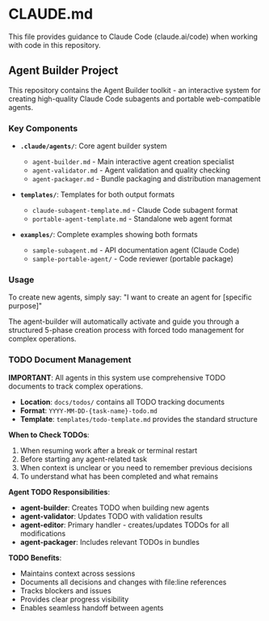 # CLAUDE.md

This file provides guidance to Claude Code (claude.ai/code) when working with code in this repository.

## Agent Builder Project

This repository contains the Agent Builder toolkit - an interactive system for creating high-quality Claude Code subagents and portable web-compatible agents.

### Key Components

- **`.claude/agents/`**: Core agent builder system
  - `agent-builder.md` - Main interactive agent creation specialist
  - `agent-validator.md` - Agent validation and quality checking
  - `agent-packager.md` - Bundle packaging and distribution management

- **`templates/`**: Templates for both output formats
  - `claude-subagent-template.md` - Claude Code subagent format
  - `portable-agent-template.md` - Standalone web agent format

- **`examples/`**: Complete examples showing both formats
  - `sample-subagent.md` - API documentation agent (Claude Code)
  - `sample-portable-agent/` - Code reviewer (portable package)

### Usage

To create new agents, simply say: "I want to create an agent for [specific purpose]"

The agent-builder will automatically activate and guide you through a structured 5-phase creation process with forced todo management for complex operations.

### TODO Document Management

**IMPORTANT**: All agents in this system use comprehensive TODO documents to track complex operations.

- **Location**: `docs/todos/` contains all TODO tracking documents
- **Format**: `YYYY-MM-DD-{task-name}-todo.md`
- **Template**: `templates/todo-template.md` provides the standard structure

**When to Check TODOs**:
1. When resuming work after a break or terminal restart
2. Before starting any agent-related task
3. When context is unclear or you need to remember previous decisions
4. To understand what has been completed and what remains

**Agent TODO Responsibilities**:
- **agent-builder**: Creates TODO when building new agents
- **agent-validator**: Updates TODO with validation results
- **agent-editor**: Primary handler - creates/updates TODOs for all modifications
- **agent-packager**: Includes relevant TODOs in bundles

**TODO Benefits**:
- Maintains context across sessions
- Documents all decisions and changes with file:line references
- Tracks blockers and issues
- Provides clear progress visibility
- Enables seamless handoff between agents